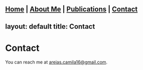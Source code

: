 [Home](./index.md) | [About Me](./about.md) | [Publications](./Publications.md) | [Contact](./contact.md)
---
layout: default
title: Contact
---

# Contact

You can reach me at [areias.camila16@gmail.com](mailto:areias.camila16@gmail.com).
